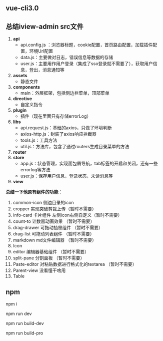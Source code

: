 ## vue-cli3.0

## 总结iview-admin src文件

1. **api**
   - api.config.js ：浏览器标题，cookie配置，首页路由配置，加载插件配置，环境Url配置
   - data.js：主要做对日志，错误信息等数据的存储
   - user.js：主要用作用户登录（集成了sso登录就不需要了），获取用户信息，登出，消息通知等
2. **assets**
   - 静态文件
3. **components**
   - main：外层框架，包括侧边栏菜单，顶部菜单
4. **directive**
   - 自定义指令
5. **plugin**
   - 插件（现在里面只有存储errorLog）
6. **libs**
   - api.request.js：基础的axios，只做了环境判断
   - axios-http.js：封装了axios响应拦截器
   - tools.js：工具方法
   - util.js：方法库，包含了通过routers生成目录菜单的方法
7. **router**
8. **store**
   - app.js：状态管理，实现面包屑导航，tab标签的开启和关闭，还有一些errorlog等方法
   - user.js：保存用户信息，登录状态，未读消息等
9. **view**

**总结一下他原有组件的功能**：

1. common-icon 侧边目录的icon
2. cropper 实现突破剪裁上传（暂时不需要）
3. info-card 卡片组件 左侧icon右侧自定义（暂时不需要）
4. count-to 计数器动画效果 （暂时不需要）
5. drag-drawer 可拖动抽屉组件 （暂时不需要）
6. drag-list 可拖动列表组件 （暂时不需要）
7. markdown md文件编辑器 （暂时不需要）
8. Icon 
9. editor 编辑器基础组件 （暂时不需要）
10. split-pane 分割面板 （暂时不需要）
11. Paste-editor 对粘贴数据进行格式化的textarea （暂时不需要）
12. Parent-view 没看懂干啥用
13. Table

## npm

npm i

npm run dev

npm run build-dev

npm run build-pro
